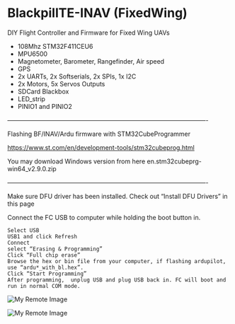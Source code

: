 # BlackpillTE-INAV (FixedWing)
DIY Flight Controller and Firmware for Fixed Wing UAVs

* 108Mhz STM32F411CEU6
* MPU6500
* Magnetometer, Barometer, Rangefinder, Air speed
* GPS
* 2x UARTs, 2x Softserials, 2x SPIs, 1x I2C
* 2x Motors, 5x Servos Outputs
* SDCard Blackbox
* LED_strip
* PINIO1 and PINIO2


————————————————————————————————-

Flashing BF/INAV/Ardu firmware with STM32CubeProgrammer

https://www.st.com/en/development-tools/stm32cubeprog.html

You may download Windows version from here  en.stm32cubeprg-win64_v2.9.0.zip

————————————————————————————————-

Make sure DFU driver has been installed. Check out “Install DFU Drivers” in this page

Connect the FC USB to computer while holding the boot button in.

    Select USB
    USB1 and click Refresh
    Connect
    select “Erasing & Programming”
    Click “Full chip erase”
    Browse the hex or bin file from your computer, if flashing ardupilot, use “ardu*_with_bl.hex”.
    Click “Start Programming”
    After programming,  unplug USB and plug USB back in. FC will boot and run in normal COM mode.

![My Remote Image](https://github.com/EonClaw/BlackpillTE-INAV-FixedWing-/blob/main/stm32CubeProg-1.jpg?dl=0)

![My Remote Image](https://github.com/EonClaw/BlackpillTE-INAV-FixedWing-/blob/main/stm32CubeProg-2.jpg?dl=0)
